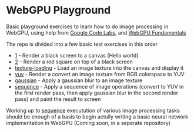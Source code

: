 # WebGPU Playground

Basic playground exercises to learn how to do image processing in WebGPU, using help from [Google Code Labs](https://codelabs.developers.google.com/your-first-webgpu-app),  and [WebGPU Fundamentals](https://webgpufundamentals.org/webgpu/lessons/)

The repo is divided into a few basic test exercises in this order

* [1](public/1/) - Render a black screen to a canvas (Hello world)
* [2](public/2/) - Render a red square on top of a black screen
* [texture-loading](public/texture-loading/) - Load an image texture into the canvas and display it
* [yuv](public/yuv/) - Render a convert an image texture from RGB colorspace to YUV
* [gaussian](public/gaussian/) - Apply a gaussian blur to an image texture
* [sequence](public/sequence/) - Apply a sequence of image operations (convert to YUV in the first render pass, then apply gaussian blur in the second render pass) and paint the result to screen


Working up to [sequence](public/sequence/) executution of various image processing tasks should be enough of a basis to begin actully writing a basic neural network implementation in WebGPU (Coming soon, in a seperate repository)
